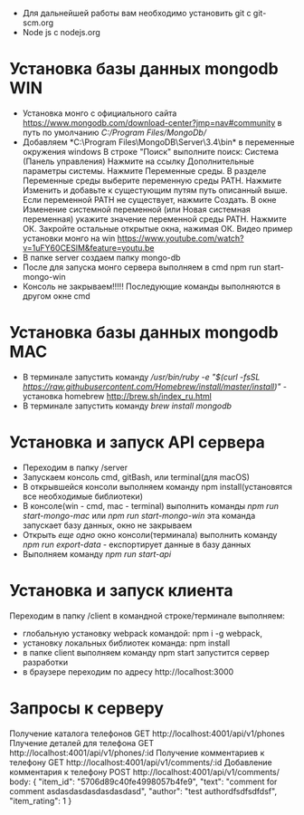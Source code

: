 - Для дальнейшей работы вам необходимо установить git c git-scm.org
- Node js c nodejs.org

# Установка базы данных mongodb WIN
- Установка монго с официального сайта https://www.mongodb.com/download-center?jmp=nav#community в путь по умолчанию *C:/Program Files/MongoDb/*
- Добавляем *C:\Program Files\MongoDB\Server\3.4\bin\* в переменные окружения windows
В строке "Поиск" выполните поиск: Система (Панель управления)
Нажмите на ссылку Дополнительные параметры системы.
Нажмите Переменные среды. В разделе Переменные среды выберите переменную среды PATH. Нажмите Изменить и добавьте к сущестующим путям путь описанный выше. Если переменной PATH не существует, нажмите Создать.
В окне Изменение системной переменной (или Новая системная переменная) укажите значение переменной среды PATH. Нажмите ОК. Закройте остальные открытые окна, нажимая ОК.
Видео пример установки монго на win https://www.youtube.com/watch?v=1uFY60CESlM&feature=youtu.be
- В папке server создаем папку mongo-db
- После для запуска монго сервера выполняем в cmd npm run start-mongo-win
- Консоль не закрываем!!!!! Последующие команды выполняются в другом окне cmd

# Установка базы данных mongodb MAC
- В терминале запустить команду */usr/bin/ruby -e "$(curl -fsSL https://raw.githubusercontent.com/Homebrew/install/master/install)"* - установка homebrew http://brew.sh/index_ru.html
- В терминале запустить команду *brew install mongodb*

# Установка и запуск API сервера
- Переходим в папку /server
- Запускаем консоль cmd, gitBash, или terminal(для macOS) 
- В открывшейся консоли выполняем команду npm install(установятся все необходимые библиотеки)
- В консоле(win - cmd, mac - terminal) выполнить команды *npm run start-mongo-mac* или *npm run start-mongo-win*  эта команда запускает базу данных, окно не закрываем
- Открыть *еще одно* окно консоли(терминала) выполнить команду *npm run export-data* - експортирует данные в базу данных
- Выполняем команду *npm run start-api*

# Установка и запуск клиента
Переходим в папку /client в командной строке/терминале выполняем:
- глобальную установку webpack командой: npm i -g webpack,
- установку локальных библиотек команда: npm install
- в папке client выполняем команду npm start запустится сервер разработки
- в браузере переходим по адресу http://localhost:3000


# Запросы к серверу
Получение каталога телефонов GET http://localhost:4001/api/v1/phones
Плучение деталей для телефона  GET http://localhost:4001/api/v1/phones/:id
Получение комментариев к телефону GET http://localhost:4001/api/v1/comments/:id
Добавление комментария к телефону POST http://localhost:4001/api/v1/comments/
body: {
  "item_id": "5706d89c40fe4998057b4fe9",
  "text": "comment for comment asdasdasdasdasdasdasd",
  "author": "test authordfsdfsdfdsf",
  "item_rating": 1
}

